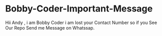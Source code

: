 # Bobby-Coder-Important-Message
Hii Andy , i am Bobby Coder i am lost your Contact Number so if you See Our Repo Send me Message on Whatssap.
